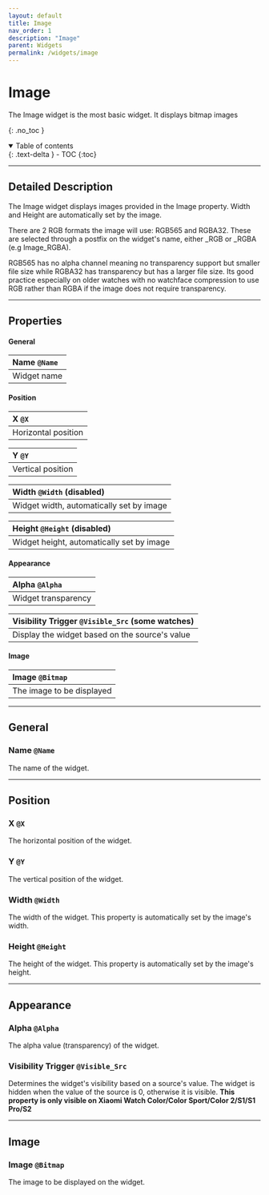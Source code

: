 ```yaml
---
layout: default
title: Image
nav_order: 1
description: "Image"
parent: Widgets
permalink: /widgets/image
---
```


# Image
The Image widget is the most basic widget. It displays bitmap images

{: .no_toc }

<details open markdown="block">
  <summary>
    Table of contents
  </summary>
  {: .text-delta }
- TOC
{:toc}
</details>

---

## Detailed Description
The Image widget displays images provided in the Image property. Width and Height are automatically set by the image.

There are 2 RGB formats the image will use: RGB565 and RGBA32. These are selected through a postfix on the widget's name, either _RGB or _RGBA (e.g Image_RGBA).

RGB565 has no alpha channel meaning no transparency support but smaller file size while RGBA32 has transparency but has a larger file size. Its good practice especially on older watches with no watchface compression to use RGB rather than RGBA if the image does not require transparency.

---

## Properties
#### General

|Name `@Name`|
|:----------|
|Widget name|

#### Position

|X `@X`|
|:----------|
|Horizontal position|

|Y `@Y`|
|:----------|
|Vertical position|

|Width `@Width` (disabled)|
|:----------|
|Widget width, automatically set by image|

|Height `@Height` (disabled)|
|:----------|
|Widget height, automatically set by image|

#### Appearance

|Alpha `@Alpha`|
|:----------|
|Widget transparency|

|Visibility Trigger `@Visible_Src` (some watches)|
|:----------|
|Display the widget based on the source's value|

#### Image

|Image `@Bitmap`|
|:----------|
|The image to be displayed|

---
## General

### Name `@Name`
The name of the widget.

---
## Position

### X `@X`
The horizontal position of the widget.

### Y `@Y`
The vertical position of the widget.

### Width `@Width`

The width of the widget. This property is automatically set by the image's width.

### Height `@Height`

The height of the widget. This property is automatically set by the image's height.

---

## Appearance

### Alpha `@Alpha`
The alpha value (transparency) of the widget.

### Visibility Trigger `@Visible_Src`
Determines the widget's visibility based on a source's value. The widget is hidden when the value of the source is 0, otherwise it is visible. **This property is only visible on Xiaomi Watch Color/Color Sport/Color 2/S1/S1 Pro/S2**

---

## Image

### Image `@Bitmap`
The image to be displayed on the widget.


